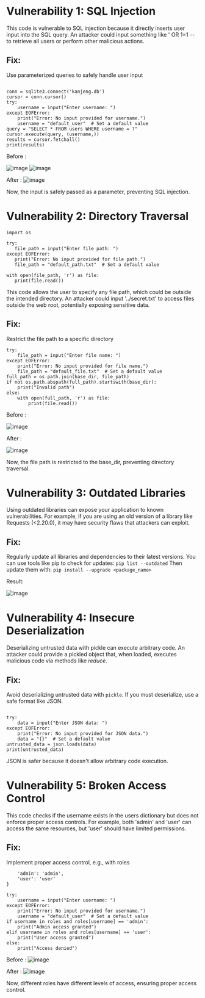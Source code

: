 # Vulnerability 1: SQL Injection
 
This code is vulnerable to SQL injection because it directly inserts user input into the SQL query.
An attacker could input something like ' OR 1=1 -- to retrieve all users or perform other malicious actions.
 
## Fix:
Use parameterized queries to safely handle user input
```import sqlite3

conn = sqlite3.connect('kanjeng.db')
cursor = conn.cursor()
try:
    username = input("Enter username: ")
except EOFError:
    print("Error: No input provided for username.")
    username = "default_user"  # Set a default value
query = "SELECT * FROM users WHERE username = ?"
cursor.execute(query, (username,))
results = cursor.fetchall()
print(results)

```

Before :

![image](https://github.com/user-attachments/assets/42602f73-c9ce-4f2b-85b3-3f5abb954765)
![image](https://github.com/user-attachments/assets/76e7b7ee-56b2-4e26-b146-9c3922cdfa53)


After :
![image](https://github.com/user-attachments/assets/358b6d2f-72dd-4315-b750-c6819db3a118)


Now, the input is safely passed as a parameter, preventing SQL injection.
 
# Vulnerability 2: Directory Traversal

 ```
import os

try:
    file_path = input("Enter file path: ")
except EOFError:
    print("Error: No input provided for file path.")
    file_path = "default_path.txt"  # Set a default value

with open(file_path, 'r') as file:
    print(file.read())
```
 This code allows the user to specify any file path, which could be outside the intended directory.
 An attacker could input '../secret.txt' to access files outside the web root, potentially exposing sensitive data.
 
## Fix:
Restrict the file path to a specific directory
```base_dir = '/path/to/safe/directory'
try:
    file_path = input("Enter file name: ")
except EOFError:
    print("Error: No input provided for file name.")
    file_path = "default_file.txt"  # Set a default value
full_path = os.path.join(base_dir, file_path)
if not os.path.abspath(full_path).startswith(base_dir):
    print("Invalid path")
else:
    with open(full_path, 'r') as file:
        print(file.read())
```

Before :

![image](https://github.com/user-attachments/assets/cae4a123-2bfb-4d45-bfa1-e0422b4d29ab)

After :

![image](https://github.com/user-attachments/assets/b53091d8-2e9c-4caa-8ec9-a534a924abcf)

Now, the file path is restricted to the base_dir, preventing directory traversal.
 
# Vulnerability 3: Outdated Libraries
Using outdated libraries can expose your application to known vulnerabilities.
For example, if you are using an old version of a library like Requests (<2.20.0), it may have security flaws that attackers can exploit.
 
## Fix:
Regularly update all libraries and dependencies to their latest versions.
You can use tools like pip to check for updates:
```pip list --outdated```
Then update them with:
```pip install --upgrade <package_name>```

Result:

![image](https://github.com/user-attachments/assets/52450e3c-5911-4ebc-88d5-1f219271bc3e)

 
# Vulnerability 4: Insecure Deserialization
Deserializing untrusted data with pickle can execute arbitrary code.
An attacker could provide a pickled object that, when loaded, executes malicious code via methods like _reduce_.
 
## Fix:
Avoid deserializing untrusted data with `pickle`.
If you must deserialize, use a safe format like JSON.
```import json
 
try:
    data = input("Enter JSON data: ")
except EOFError:
    print("Error: No input provided for JSON data.")
    data = "{}"  # Set a default value
untrusted_data = json.loads(data)
print(untrusted_data)
```
JSON is safer because it doesn't allow arbitrary code execution.
 
# Vulnerability 5: Broken Access Control
 
This code checks if the username exists in the users dictionary but does not enforce proper access controls.
For example, both 'admin' and 'user' can access the same resources, but 'user' should have limited permissions.
 
## Fix:
 
Implement proper access control, e.g., with roles
 
```roles = {
    'admin': 'admin',
    'user': 'user'
}
 
try:
    username = input("Enter username: ")
except EOFError:
    print("Error: No input provided for username.")
    username = "default_user"  # Set a default value
if username in roles and roles[username] == 'admin':
    print("Admin access granted")
elif username in roles and roles[username] == 'user':
    print("User access granted")
else:
    print("Access denied")
```
 Before :
 ![image](https://github.com/user-attachments/assets/8f290aef-967d-407e-9299-6a1600c2a220)

 After :
 ![image](https://github.com/user-attachments/assets/1cd2b74e-fd52-47aa-bbb8-597f83360f2e)


Now, different roles have different levels of access, ensuring proper access control.
